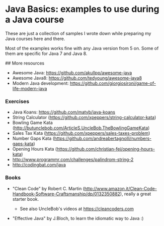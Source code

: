 # Java Basics: examples to use during a Java course
These are just a collection of samples I wrote down while preparing my Java courses here and there.

Most of the examples works fine with any Java version from 5 on. Some of them are specific for Java 7 and Java 8.

## More resources

* Awesome Java: https://github.com/akullpp/awesome-java
* Awesome Java8: https://github.com/tedyoung/awesome-java8
* Modern Java development: https://github.com/giorgiosironi/game-of-life-modern-java

### Exercises

* Java Koans: https://github.com/matyb/java-koans
* String Calculator (https://github.com/xpeppers/string-calculator-kata)
* Bowling Game Kata (http://butunclebob.com/ArticleS.UncleBob.TheBowlingGameKata)
* Sales Tax Kata (https://github.com/xpeppers/sales-taxes-problem)
* Number Gaps Kata (https://github.com/andreabertagnolli/numbers-gaps-kata)
* Opening Hours Kata (https://github.com/christian-fei/opening-hours-kata)
* http://www.programmr.com/challenges/palindrom-string-2
* http://codingbat.com/java

### Books
* "Clean Code” by Robert C. Martin (http://www.amazon.it/Clean-Code-Handbook-Software-Craftsmanship/dp/0132350882), really a great starter book.
  * See also UncleBob's videos at https://cleancoders.com

* "Effective Java" by J.Bloch, to learn the idiomatic way to Java :)


